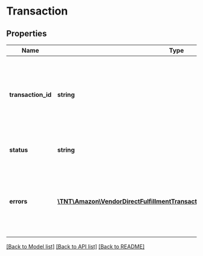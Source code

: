 # Transaction

## Properties
Name | Type | Description | Notes
------------ | ------------- | ------------- | -------------
**transaction_id** | **string** | The unique identifier sent in the &#39;transactionId&#39; field in response to the post request of a specific transaction. | 
**status** | **string** | Current processing status of the transaction. | 
**errors** | [**\TNT\Amazon\VendorDirectFulfillmentTransactions\V20211228\Model\ErrorList**](ErrorList.md) | Error code and message for the failed transaction. Only available when transaction status is &#39;Failure&#39;. | [optional] 

[[Back to Model list]](../README.md#documentation-for-models) [[Back to API list]](../README.md#documentation-for-api-endpoints) [[Back to README]](../README.md)


